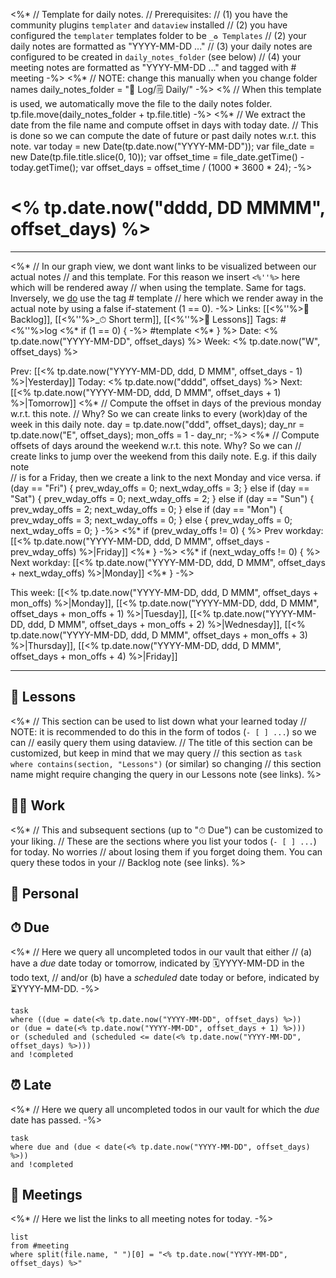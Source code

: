 <%* 
	// Template for daily notes.
	// Prerequisites: 
	//    (1) you have the community plugins `templater` and `dataview` installed
	//    (2) you have configured the `templater` templates folder to be `_♻ Templates`
	//    (2) your daily notes are formatted as "YYYY-MM-DD ..."
	//    (3) your daily notes are configured to be created in `daily_notes_folder` (see below)
	//    (4) your meeting notes are formatted as "YYYY-MM-DD ..." and tagged with # meeting
-%>
<%*
	// NOTE: change this manually when you change folder names
	daily_notes_folder = "📓 Log/🗒 Daily/" 
-%>
<% 
	// When this template is used, we automatically move the file to the daily notes folder.
	tp.file.move(daily_notes_folder + tp.file.title) 
-%>
<%*
	// We extract the date from the file name and compute offset in days with today date.
	// This is done so we can compute the date of future or past daily notes w.r.t. this note.
	var today = new Date(tp.date.now("YYYY-MM-DD"));
	var file_date = new Date(tp.file.title.slice(0, 10));
	var offset_time = file_date.getTime() - today.getTime();
	var offset_days = offset_time / (1000 * 3600 * 24);
-%>
# <% tp.date.now("dddd, DD MMMM", offset_days) %>

---
<%*
	// In our graph view, we dont want links to be visualized between our actual notes
	// and this template. For this reason we insert `<%''%>` here which will be rendered away 
	// when using the template. Same for tags. Inversely, we <u>do</u> use the tag # template
	// here which we render away in the actual note by using a false if-statement (1 == 0).
-%>
Links: [[<%''%>📖 Backlog]], [[<%''%>_⏱ Short term]], [[<%''%>🌈 Lessons]]
Tags: #<%''%>log <%* if (1 == 0) { -%> #template <%* } %>
Date: <% tp.date.now("YYYY-MM-DD", offset_days) %>
Week: <% tp.date.now("W", offset_days) %>

Prev: [[<% tp.date.now("YYYY-MM-DD, ddd, D MMM", offset_days - 1) %>|Yesterday]]
Today: <% tp.date.now("dddd", offset_days) %>
Next: [[<% tp.date.now("YYYY-MM-DD, ddd, D MMM", offset_days + 1) %>|Tomorrow]]
<%* 
	// Compute the offset in days of the previous monday w.r.t. this note.
	// Why? So we can create links to every (work)day of the week in this daily note.
	day = tp.date.now("ddd", offset_days);
	day_nr = tp.date.now("E", offset_days);
	mon_offs = 1 - day_nr; 
-%>
<%*
	// Compute offsets of days around the weekend w.r.t. this note. Why? So we can 
	// create links to jump over the weekend from this daily note. E.g. if this daily note  
	// is for a Friday, then we create a link to the next Monday and vice versa.
	if (day == "Fri") {
		prev_wday_offs = 0; 
		next_wday_offs = 3;
	} else if (day == "Sat")  {
		prev_wday_offs = 0; 
		next_wday_offs = 2;
	} else if (day == "Sun")  {
		prev_wday_offs = 2; 
		next_wday_offs = 0;
	} else if (day == "Mon")  {
		prev_wday_offs = 3; 
		next_wday_offs = 0;
	} else {
		prev_wday_offs = 0; 
		next_wday_offs = 0;
	}
-%>
<%* if (prev_wday_offs != 0) { %>
Prev workday: [[<% tp.date.now("YYYY-MM-DD, ddd, D MMM", offset_days - prev_wday_offs) %>|Friday]]
<%* } -%>
<%* if (next_wday_offs != 0) { %>
Next workday: [[<% tp.date.now("YYYY-MM-DD, ddd, D MMM", offset_days + next_wday_offs) %>|Monday]]
<%* } -%>

This week: [[<% tp.date.now("YYYY-MM-DD, ddd, D MMM", offset_days + mon_offs) %>|Monday]], [[<% tp.date.now("YYYY-MM-DD, ddd, D MMM", offset_days + mon_offs + 1) %>|Tuesday]],  [[<% tp.date.now("YYYY-MM-DD, ddd, D MMM", offset_days + mon_offs + 2) %>|Wednesday]], [[<% tp.date.now("YYYY-MM-DD, ddd, D MMM", offset_days + mon_offs + 3) %>|Thursday]], [[<% tp.date.now("YYYY-MM-DD, ddd, D MMM", offset_days + mon_offs + 4) %>|Friday]]

---

## 🌈 Lessons

<%* 
	// This section can be used to list down what your learned today
	// NOTE: it is recommended to do this in the form of todos (`- [ ] ...`) so we can
	// easily query them using dataview.
	// The title of this section can be customized, but keep in mind that we may query 
	// this section as `task where contains(section, "Lessons")` (or similar) so changing 
	// this section name might require changing the query in our Lessons note (see links).
%>

## 🧑‍💻 Work

<%*
	// This and subsequent sections (up to "⏱ Due") can be customized to your liking.
	// These are the sections where you list your todos (`- [ ] ...`) for today. No worries
	// about losing them if you forget doing them. You can query these todos in your 
	// Backlog note (see links).
%>

## 🏡 Personal



## ⏱ Due

<%*
	// Here we query all uncompleted todos in our vault that either 
	// (a) have a *due* date today or tomorrow, indicated by 🗓YYYY-MM-DD in the todo text,
	// and/or (b) have a *scheduled* date today or before, indicated by ⏳YYYY-MM-DD.
-%>
```dataview
task
where ((due = date(<% tp.date.now("YYYY-MM-DD", offset_days) %>)) 
or (due = date(<% tp.date.now("YYYY-MM-DD", offset_days + 1) %>)))
or (scheduled and (scheduled <= date(<% tp.date.now("YYYY-MM-DD", offset_days) %>)))
and !completed
```

## ⏰ Late

<%*
	// Here we query all uncompleted todos in our vault for which the *due* date has passed.
-%>
```dataview
task
where due and (due < date(<% tp.date.now("YYYY-MM-DD", offset_days) %>))
and !completed
```

## 👥 Meetings

<%*
	// Here we list the links to all meeting notes for today.
-%>
```dataview
list
from #meeting 
where split(file.name, " ")[0] = "<% tp.date.now("YYYY-MM-DD", offset_days) %>"
```
